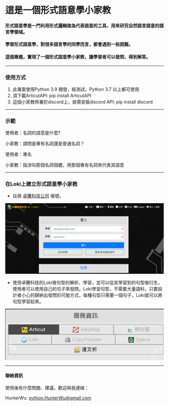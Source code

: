 # 這是一個形式語意學小家教

#### 形式語意學是一門利用形式邏輯做為代表語意的工具，用來研究自然語言語意的語言學領域。

#### 學習形式語意學，對很多語言學的同學而言，都會遇到一些困難。

#### 這個專題，實現了一個形式語意學小家教，讓學習者可以發問，得到解答。

---------------------------------------------------------------------------------

### 使用方式

1. 此專案使用Python 3.9 開發，經測試，Python 3.7 以上都可使用
2. 須下載ArticutAPI: pip install ArticutAPI
3. 這個小家教佈署於discord上，故需安裝discord API: pip install discord

--------------------------------------------------------------------

### 示範

使用者：名詞的語意是什麼?

小家教：請問是專有名詞還是普通名詞？

使用者：專名

小家教：指涉叫那個名詞個體，用那個專有名詞來代表其語意

----------------------------------------------------------

### 在Loki上建立形式語意學小家教

- 註冊 [卓騰科技公司](https://api.droidtown.co/login/) 帳號。

![pic1](pics/pic1.png)

- 使用卓騰科技的Loki做句型的解析、學習，並可以從其學習到的句型做衍生，使用者可以使用自己的句子來發問。Loki學習句型，不需要大量語料，只要設計者小心的歸納出發問的可能方式，每種句型只需要一個句子，Loki就可以將句型學習起來。

![pic2](pics/pic2.png)

---------------------------------------------------

#### 聯絡資訊

使用後有什麼問題、建議，歡迎與我連絡：

HunterWu: python.HunterWu@gmail.com